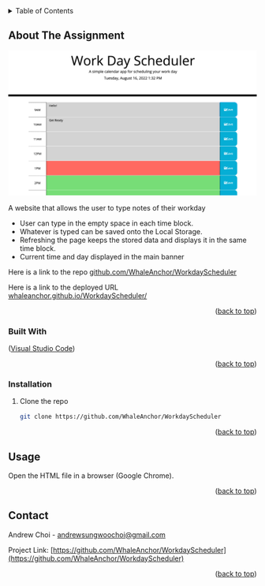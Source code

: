 <div id="top"></div>

<!-- TABLE OF CONTENTS -->
<details>
  <summary>Table of Contents</summary>
  <ol>
    <li>
      <a href="#about-the-assignment">Workday Scheduler</a>
      <ul>
        <li><a href="#built-with">Built With</a></li>
      </ul>
    </li>
     <li>
      <a href="#getting-started">Getting Started</a>
      <ul>
        <li><a href="#installation">Installation</a></li>
      </ul>
    </li>
    <li><a href="#usage">Usage</a></li>
    <li><a href="#contact">Contact</a></li>
  </ol>
</details>



<!-- ABOUT THE PROJECT -->
## About The Assignment

![Andrew Choi's Workday Scheduler Website](/assets/images/screenshot.png "screenshot of Work Day Scheduler")

A website that allows the user to type notes of their workday
* User can type in the empty space in each time block.
* Whatever is typed can be saved onto the Local Storage.
* Refreshing the page keeps the stored data and displays it in the same time block.
* Current time and day displayed in the main banner

Here is a link to the repo <a href="https://github.com/WhaleAnchor/WorkdayScheduler">github.com/WhaleAnchor/WorkdayScheduler</a>

Here is a link to the deployed URL <a href="https://whaleanchor.github.io/WorkdayScheduler">whaleanchor.github.io/WorkdayScheduler/</a>

<p align="right">(<a href="#top">back to top</a>)</p>



### Built With

<p align ="left">(<a href="https://visualstudio.microsoft.com/">Visual Studio Code</a>)</p>


<p align="right">(<a href="#top">back to top</a>)</p>



<!-- GETTING STARTED -->

### Installation

1. Clone the repo
   ```sh
   git clone https://github.com/WhaleAnchor/WorkdayScheduler
   ```

<p align="right">(<a href="#top">back to top</a>)</p>



<!-- USAGE EXAMPLES -->
## Usage

Open the HTML file in a browser (Google Chrome).


<p align="right">(<a href="#top">back to top</a>)</p>


<!-- CONTACT -->
## Contact

Andrew Choi - andrewsungwoochoi@gmail.com

Project Link: [https://github.com/WhaleAnchor/WorkdayScheduler](https://github.com/WhaleAnchor/WorkdayScheduler)

<p align="right">(<a href="#top">back to top</a>)</p>




